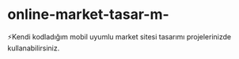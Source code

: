 # online-market-tasar-m-
⚡Kendi kodladığım mobil uyumlu market sitesi tasarımı projelerinizde kullanabilirsiniz.
